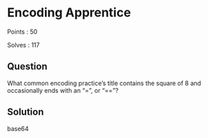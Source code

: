# Encoding Apprentice

Points : 50

Solves : 117

## Question
What common encoding practice’s title contains the square of 8 and occasionally ends with an “=”, or “==”?

## Solution
base64
